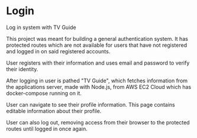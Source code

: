 # Login

Log in system with TV Guide

This project was meant for building a general authentication system. It has protected routes which are not available for users that have not registered and logged in on said registered accounts.

User registers with their information and uses email and password to verify their identity.

After logging in user is pathed "TV Guide", which fetches information from the applications server, made with Node.js, from AWS EC2 Cloud which has docker-compose running on it.

User can navigate to see their profile information. This page contains editable information about their profile.

User can also log out, removing access from their browser to the protected routes until logged in once again.
